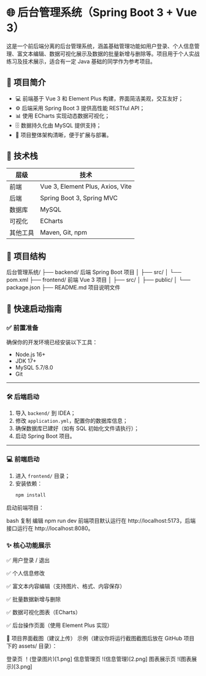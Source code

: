 # 🌐 后台管理系统（Spring Boot 3 + Vue 3）

这是一个前后端分离的后台管理系统，涵盖基础管理功能如用户登录、个人信息管理、富文本编辑、数据可视化展示及数据的批量新增与删除等。项目用于个人实战练习及技术展示，适合有一定 Java 基础的同学作为参考项目。

## 📌 项目简介

- 💻 前端基于 Vue 3 和 Element Plus 构建，界面简洁美观，交互友好；
- ⚙️ 后端采用 Spring Boot 3 提供高性能 RESTful API；
- 📊 使用 ECharts 实现动态数据可视化；
- 🗄️ 数据持久化由 MySQL 提供支持；
- 🚀 项目整体架构清晰，便于扩展与部署。

## 🧱 技术栈

| 层级     | 技术                      |
|----------|---------------------------|
| 前端     | Vue 3, Element Plus, Axios, Vite |
| 后端     | Spring Boot 3, Spring MVC |
| 数据库   | MySQL                     |
| 可视化   | ECharts                   |
| 其他工具 | Maven, Git, npm           |

## 📁 项目结构

后台管理系统/ ├── backend/ 后端 Spring Boot 项目 │ ├── src/ │ └── pom.xml ├── frontend/ 前端 Vue 3 项目 │ ├── src/ │ ├── public/ │ └── package.json ├── README.md 项目说明文件

## 🚀 快速启动指南

### ✅ 前置准备

确保你的开发环境已经安装以下工具：

- Node.js 16+
- JDK 17+
- MySQL 5.7/8.0
- Git

---

### 🛠️ 后端启动

1. 导入 `backend/` 到 IDEA；
2. 修改 `application.yml`，配置你的数据库信息；
3. 确保数据库已建好（如有 SQL 初始化文件请执行）；
4. 启动 Spring Boot 项目。

---

### 💻 前端启动

1. 进入 `frontend/` 目录；
2. 安装依赖：
   ```bash
   npm install
启动前端项目：

bash
复制
编辑
npm run dev
前端项目默认运行在 http://localhost:5173，后端接口运行在 http://localhost:8080。
### ✨ 核心功能展示
✅ 用户登录 / 退出

✅ 个人信息修改

✅ 富文本内容编辑（支持图片、格式、内容保存）

✅ 批量数据新增与删除

✅ 数据可视化图表（ECharts）

✅ 后台操作页面（使用 Element Plus 实现）

📸 项目界面截图（建议上传）
示例（建议你将运行截图截图后放在 GitHub 项目下的 assets/ 目录）：

登录页
！(登录图片)[1.png]
信息管理页
!(信息管理)[2.png]
图表展示页
!(图表展示)[3.png]